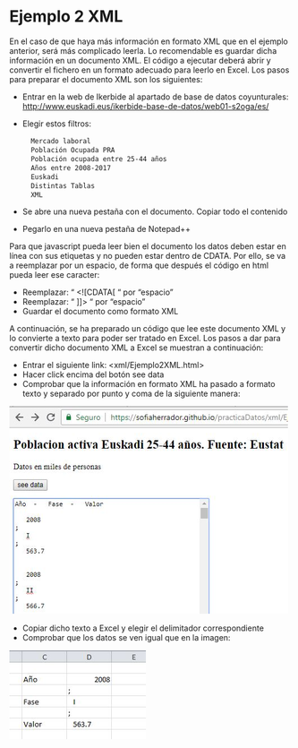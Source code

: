 # Ejemplo 2 XML

En el caso de que haya más información en formato XML que en el ejemplo anterior, será más complicado leerla. Lo recomendable es guardar dicha información en un documento XML. El código a ejecutar deberá abrir y convertir el fichero en un formato adecuado para leerlo en Excel.
Los pasos para preparar el documento XML son los siguientes:
- Entrar en la web de Ikerbide al apartado de base de datos coyunturales:
<http://www.euskadi.eus/ikerbide-base-de-datos/web01-s2oga/es/>
- Elegir estos filtros:

		Mercado laboral
		Población Ocupada PRA
		Población ocupada entre 25-44 años
		Años entre 2008-2017
		Euskadi
		Distintas Tablas
		XML
- Se abre una nueva pestaña con el documento. Copiar todo el contenido
- Pegarlo en una nueva pestaña de Notepad++

Para que javascript pueda leer bien el documento los datos deben estar en línea con sus etiquetas y no pueden estar dentro de CDATA. 
Por ello, se va a reemplazar por un espacio, de forma que después el código en html pueda leer ese caracter:
- Reemplazar: “ <![CDATA[ “  por  “espacio”
- Reemplazar: “ ]]>  “  por  “espacio”
- Guardar el documento como formato XML

A continuación, se ha preparado un código que lee este documento XML y lo convierte a texto para poder ser tratado en Excel.
Los pasos a dar para convertir dicho documento XML a Excel se muestran a continuación:
- Entrar el siguiente link:
<xml/Ejemplo2XML.html>
- Hacer click encima del botón see data
- Comprobar que la información en formato XML ha pasado a formato texto y separado por punto y coma de la siguiente manera:

![List of categories](../fotos/fotos/CapturaXml4.JPG)
- Copiar dicho texto a Excel y elegir el delimitador correspondiente
- Comprobar que los datos se ven igual que en la imagen:

![List of categories](../fotos/fotos/CapturaXml6.JPG)
